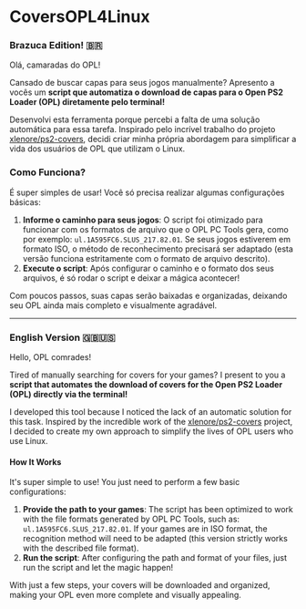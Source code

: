# CoversOPL4Linux
### Brazuca Edition! 🇧🇷
Olá, camaradas do OPL!

Cansado de buscar capas para seus jogos manualmente? Apresento a vocês um **script que automatiza o download de capas para o Open PS2 Loader (OPL) diretamente pelo terminal!**

Desenvolvi esta ferramenta porque percebi a falta de uma solução automática para essa tarefa. Inspirado pelo incrível trabalho do projeto [xlenore/ps2-covers](https://github.com/xlenore/ps2-covers), decidi criar minha própria abordagem para simplificar a vida dos usuários de OPL que utilizam o Linux.

### Como Funciona?

É super simples de usar! Você só precisa realizar algumas configurações básicas:

1.  **Informe o caminho para seus jogos**: O script foi otimizado para funcionar com os formatos de arquivo que o OPL PC Tools gera, como por exemplo: `ul.1A595FC6.SLUS_217.82.01`. Se seus jogos estiverem em formato ISO, o método de reconhecimento precisará ser adaptado (esta versão funciona estritamente com o formato de arquivo descrito).
2.  **Execute o script**: Após configurar o caminho e o formato dos seus arquivos, é só rodar o script e deixar a mágica acontecer!

Com poucos passos, suas capas serão baixadas e organizadas, deixando seu OPL ainda mais completo e visualmente agradável.

---

### English Version 🇬🇧🇺🇸

Hello, OPL comrades!

Tired of manually searching for covers for your games? I present to you a **script that automates the download of covers for the Open PS2 Loader (OPL) directly via the terminal!**

I developed this tool because I noticed the lack of an automatic solution for this task. Inspired by the incredible work of the [xlenore/ps2-covers](https://github.com/xlenore/ps2-covers) project, I decided to create my own approach to simplify the lives of OPL users who use Linux.

#### How It Works

It's super simple to use! You just need to perform a few basic configurations:

1.  **Provide the path to your games**: The script has been optimized to work with the file formats generated by OPL PC Tools, such as: `ul.1A595FC6.SLUS_217.82.01`. If your games are in ISO format, the recognition method will need to be adapted (this version strictly works with the described file format).
2.  **Run the script**: After configuring the path and format of your files, just run the script and let the magic happen!

With just a few steps, your covers will be downloaded and organized, making your OPL even more complete and visually appealing.
